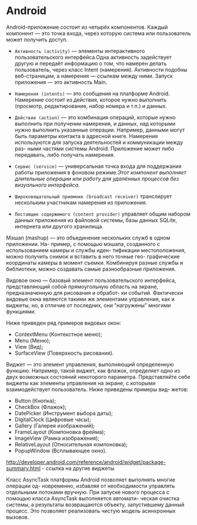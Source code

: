 # Android

Android-приложение состоит из четырёх компонентов. Каждый компонент — это точка входа, через которую система или пользователь может получить доступ.

- `Активность (activity)` — элементы интерактивного пользовательского интерфейса.Одна активность задействует другую и передаёт информацию о том, что намерен делать пользователь, через класс Intent (намерения). Активности подобны веб-страницам, а намерения — ссылкам между ними. Запуск приложения — это активность Main.

- `Намерения (intents)` — это сообщения на платформе Android. Намерение состоит из действия, которое нужно выполнить (просмотр, редактирование, набор номера и т.п.) и данных. 

- `Действие (action)` — это комбинация операций, которые нужно выполнить
при получении намерения, и данных, над которыми нужно выполнить указанные
операции. Например, данными могут быть параметры контакта в адресной книге.
Намерения используются для запуска деятельностей и коммуникации между раз-
ными частями системы Android. Приложение может либо передавать, либо получать
намерения.

- `Сервис (service)` — универсальная точка входа для поддержания работы приложения в фоновом режиме.*Этот компонент выполняет длительные операции или работу для удалённых процессов без визуального интерфейса.*

- `Широковещательный приемник (broadcast receiver)` транслирует нескольким участникам намерения из приложения.

- `Поставщик содержимого (content provider)` управляет общим набором данных приложения из файловой системы, базы данных SQLite, интернета или другого хранилища.

Мэшап (mashup) — это объединение нескольких служб в одном приложении. На- пример, с помощью мэшапа, созданного с использованием камеры и службы иден- тификации местоположения, можно получить снимок и вставить в него точные гео- графические координаты камеры в момент съемки. Комбинируя разные службы и библиотеки, можно создавать самые разнообразные приложения.

Видовое окно — базовый элемент пользовательского интерфейса, представляющий собой прямоугольную область на экране, предназначенную для рисования и обработ- ки событий. Фактически видовые окна являются такими же элементами управления, как и виджеты, но, в отличие от последних, они “нагружены” многими функциями. 

Ниже приведен ряд примеров видовых окон:

- ContextMenu (Контекстное меню);
- Menu (Меню);
- View (Вид);
- SurfaceView (Поверхность рисования).

Виджет — это элемент управления, выполняющий определенную функцию. Например, такой виджет, как флажок, определяет одно из двух возможных состояний некоторого параметра. Представляйте себе виджеты как элементы управления на экране, с которыми взаимодействует пользователь. Ниже приведены примеры вид- жетов:

- Button (Кнопка);
- CheckBox (Флажок);
- DatePicker (Инструмент выбора даты);
- DigitalClock (Цифровые часы);
- Gallery (Галерея изображений);
- FrameLayout (Компоновка фрейма);
- ImageView (Рамка изображения);
- RelativeLayout (Относительная компоновка);
- PopupWindow (Всплывающее окно).

http://developer.android.com/reference/android/widget/package-summary.html - ссылка на другие виджеты

Класс AsyncTask платформы Android позволяет выполнять многие операции од-
новременно, избавляя от необходимости управлять отдельными потоками вручную.
При запуске нового процесса с помощью класса AsyncTask выполняется автомати-
ческая очистка системы, а результаты возвращаются объекту, запустившему данный
процесс. Это позволяет реализовать чистую модель асинхронных вызовов.